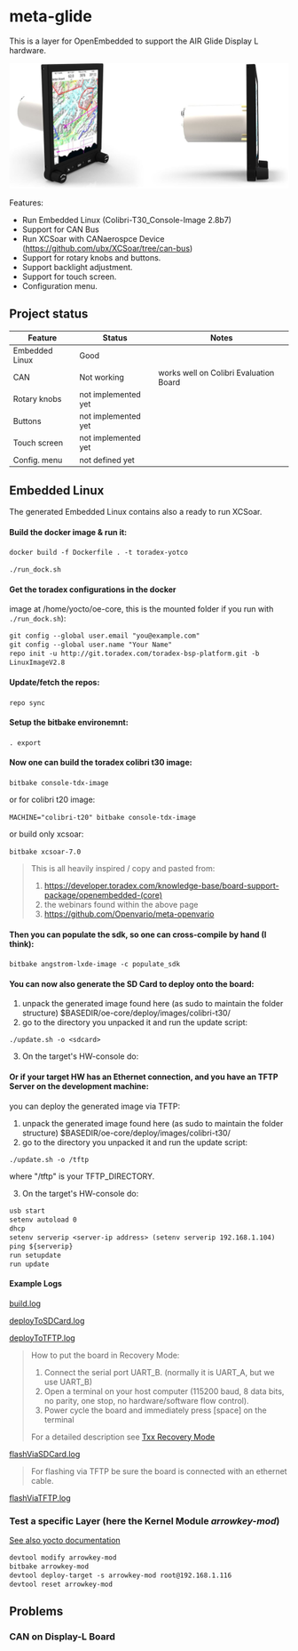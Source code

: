 # meta-glide
This is a layer for OpenEmbedded to support the AIR Glide Display L hardware.

![img.png](documents/images/displayL.png)

Features:
* Run Embedded Linux (Colibri-T30_Console-Image 2.8b7)
* Support for CAN Bus
* Run XCSoar with CANaerospce Device (https://github.com/ubx/XCSoar/tree/can-bus)
* Support for rotary knobs and buttons. 
* Support backlight adjustment.
* Support for touch screen.
* Configuration menu.

## Project status
| Feature | Status | Notes |
--- | --- | ---
| Embedded Linux | Good |  |
| CAN | Not working | works well on Colibri Evaluation Board |
| Rotary knobs | not implemented yet | |
| Buttons | not implemented yet | |
| Touch screen | not implemented yet | |
| Config. menu | not defined yet | |

## Embedded Linux
The generated Embedded Linux contains also a ready to run XCSoar.
#### Build the docker image & run it:

 ``````docker build -f Dockerfile . -t toradex-yotco``````
 
 ``````./run_dock.sh``````

#### Get the toradex configurations in the docker 
image at /home/yocto/oe-core, this is the mounted folder if you run with ``````./run_dock.sh``````):

``````
git config --global user.email "you@example.com"
git config --global user.name "Your Name"
repo init -u http://git.toradex.com/toradex-bsp-platform.git -b LinuxImageV2.8
``````

#### Update/fetch the repos:

``````repo sync``````

#### Setup the bitbake environemnt:

``````. export``````

#### Now one can build the toradex colibri t30 image:

``````bitbake console-tdx-image``````

or for colibri t20 image:

`MACHINE="colibri-t20" bitbake console-tdx-image`

or build only xcsoar:

``````bitbake xcsoar-7.0``````
 
>This is all heavily inspired / copy and pasted from:
> 1. <https://developer.toradex.com/knowledge-base/board-support-package/openembedded-(core)>
> 2. the webinars found within the above page
> 3. <https://github.com/Openvario/meta-openvario>


#### Then you can populate the sdk, so one can cross-compile by hand (I think):

``````bitbake angstrom-lxde-image -c populate_sdk``````

#### You can now also generate the SD Card to deploy onto the board:
1. unpack the generated image found here (as sudo to maintain the folder structure)
  $BASEDIR/oe-core/deploy/images/colibri-t30/
2. go to the directory you unpacked it and run the update script:
``````
./update.sh -o <sdcard>
``````

3. On the target's HW-console do:

#### Or if your target HW has an Ethernet connection, and you have an TFTP Server on the development machine:
you can deploy the generated image via TFTP:
1. unpack the generated image found here (as sudo to maintain the folder structure)
   $BASEDIR/oe-core/deploy/images/colibri-t30/
2. go to the directory you unpacked it and run the update script:
``````
./update.sh -o /tftp
``````
where "/tftp" is your TFTP_DIRECTORY.

3. On the target's HW-console do:
``````
usb start
setenv autoload 0
dhcp
setenv serverip <server-ip address> (setenv serverip 192.168.1.104)
ping ${serverip}
run setupdate
run update
``````

#### Example Logs
[build.log](documents/logs/build.log)

[deployToSDCard.log](documents/logs/deployToSDCard.log)

[deployToTFTP.log](documents/logs/deployToTFTP.log)

> How to put the board in Recovery Mode:
> 1. Connect the serial port UART_B. (normally it is UART_A, but we use UART_B)
> 2. Open a terminal on your host computer (115200 baud, 8 data bits, no parity, one stop, no hardware/software flow control).
> 3. Power cycle the board and immediately press [space] on the terminal
> 
>For a detailed description see [Txx Recovery Mode](https://developer.toradex.com/knowledge-base/txx-recovery-mode#1-colibri-t30)

[flashViaSDCard.log](documents/logs/flashViaSDCard.log)

> For flashing via TFTP be sure the board is connected with an ethernet cable.

[flashViaTFTP.log](documents/logs/flashViaTFTP.log)

### Test a specific Layer (here the Kernel Module *arrowkey-mod*)
[See also yocto documentation](https://wiki.yoctoproject.org/wiki/index.php?title=TipsAndTricks/Patching_the_source_for_a_recipe&oldid=61374)
``````
devtool modify arrowkey-mod
bitbake arrowkey-mod
devtool deploy-target -s arrowkey-mod root@192.168.1.116
devtool reset arrowkey-mod
``````

## Problems
### CAN on Display-L Board

